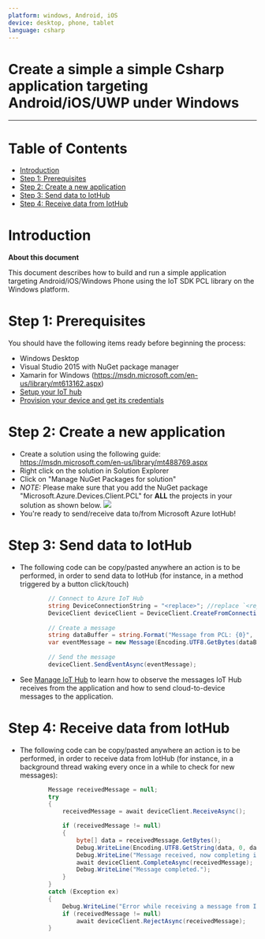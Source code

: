 ```yaml
---
platform: windows, Android, iOS
device: desktop, phone, tablet
language: csharp
---
```


Create a simple a simple Csharp application targeting Android/iOS/UWP under Windows
===
---

# Table of Contents

-   [Introduction](#Introduction)
-   [Step 1: Prerequisites](#Prerequisites)
-   [Step 2: Create a new application](#CreateApplication)
-   [Step 3: Send data to IotHub](#SendData)
-   [Step 4: Receive data from IotHub](#ReceiveData)

<a name="Introduction"></a>
# Introduction

**About this document**

This document describes how to build and run a simple application targeting Android/iOS/Windows Phone using the IoT SDK PCL library on the Windows platform.

<a name="Prerequisites"></a>
# Step 1: Prerequisites

You should have the following items ready before beginning the process:

-   Windows Desktop
-   Visual Studio 2015 with NuGet package manager
-	Xamarin for Windows (https://msdn.microsoft.com/en-us/library/mt613162.aspx)
-   [Setup your IoT hub][lnk-setup-iot-hub]
-   [Provision your device and get its credentials][lnk-manage-iot-hub]

<a name="CreateApplication"></a>
# Step 2: Create a new application

-   Create a solution using the following guide: https://msdn.microsoft.com/en-us/library/mt488769.aspx
-	Right click on the solution in Solution Explorer
-	Click on "Manage NuGet Packages for solution"
-	*NOTE:* Please make sure that you add the NuGet package "Microsoft.Azure.Devices.Client.PCL" for **ALL** the projects in your solution as shown below.
	![](./media/pcl_nuget.png)
-	You're ready to send/receive data to/from Microsoft Azure IotHub!

<a name="SendData"></a>
# Step 3: Send data to IotHub

-   The following code can be copy/pasted anywhere an action is to be performed, in order to send data to IotHub (for instance, in a method triggered by a button click/touch)

    ``` csharp
            // Connect to Azure IoT Hub
            string DeviceConnectionString = "<replace>"; //replace `<replace>` with the connection string for your device.
            DeviceClient deviceClient = DeviceClient.CreateFromConnectionString(DeviceConnectionString, TransportType.Http1);
            
            // Create a message
            string dataBuffer = string.Format("Message from PCL: {0}", Guid.NewGuid().ToString());
            var eventMessage = new Message(Encoding.UTF8.GetBytes(dataBuffer));
            
            // Send the message
            deviceClient.SendEventAsync(eventMessage);
	```
    		
-   See [Manage IoT Hub][lnk-manage-iot-hub] to learn how to observe the messages IoT Hub receives from the application and how to send cloud-to-device messages to the application.

<a name="ReceiveData"></a>
# Step 4: Receive data from IotHub

-   The following code can be copy/pasted anywhere an action is to be performed, in order to receive data from IotHub (for instance, in a background thread waking every once
in a while to check for new messages):

    ``` csharp
            Message receivedMessage = null;
            try
            {
                receivedMessage = await deviceClient.ReceiveAsync();

                if (receivedMessage != null)
                {
                    byte[] data = receivedMessage.GetBytes();
                    Debug.WriteLine(Encoding.UTF8.GetString(data, 0, data.Length) + "\r\n");
                    Debug.WriteLine("Message received, now completing it...");
                    await deviceClient.CompleteAsync(receivedMessage);
                    Debug.WriteLine("Message completed.");
                }
            }
            catch (Exception ex)
            {
                Debug.WriteLine("Error while receiving a message from IoT Hub: " + ex.Message);
                if (receivedMessage != null)
                    await deviceClient.RejectAsync(receivedMessage);
            }
    ```

[lnk-setup-iot-hub]: ../setup_iothub.md
[lnk-manage-iot-hub]: ../manage_iot_hub.md
